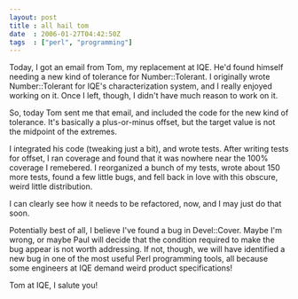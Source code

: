 ```yaml
---
layout: post
title : all hail tom
date  : 2006-01-27T04:42:50Z
tags  : ["perl", "programming"]
---
```

Today, I got an email from Tom, my replacement at IQE.  He'd found himself needing a new kind of tolerance for Number::Tolerant.  I originally wrote Number::Tolerant for IQE's characterization system, and I really enjoyed working on it.  Once I left, though, I didn't have much reason to work on it.

So, today Tom sent me that email, and included the code for the new kind of tolerance.  It's basically a plus-or-minus offset, but the target value is not the midpoint of the extremes.

I integrated his code (tweaking just a bit), and wrote tests.  After writing tests for offset, I ran coverage and found that it was nowhere near the 100% coverage I remebered.  I reorganized a bunch of my tests, wrote about 150 more tests, found a few little bugs, and fell back in love with this obscure, weird little distribution.

I can clearly see how it needs to be refactored, now, and I may just do that soon.

Potentially best of all, I believe I've found a bug in Devel::Cover.  Maybe I'm wrong, or maybe Paul will decide that the condition required to make the bug appear is not worth addressing.  If not, though, we will have identified a new bug in one of the most useful Perl programming tools, all because some engineers at IQE demand weird product specifications!

Tom at IQE, I salute you! 
